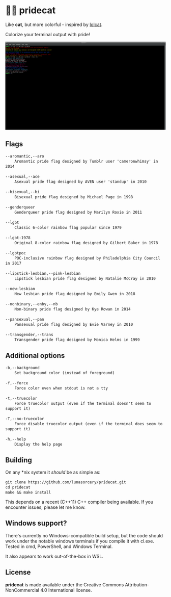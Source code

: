 # 🏳️‍🌈 pridecat

Like **cat**, but more colorful - inspired by [lolcat](https://github.com/busyloop/lolcat).

Colorize your terminal output with pride!

![](docs/screenshot.png)

## Flags

```
--aromantic,--aro
	Aromantic pride flag designed by Tumblr user 'cameronwhimsy' in 2014

--asexual,--ace
	Asexual pride flag designed by AVEN user 'standup' in 2010

--bisexual,--bi
	Bisexual pride flag designed by Michael Page in 1998

--genderqueer
	Genderqueer pride flag designed by Marilyn Roxie in 2011

--lgbt
	Classic 6-color rainbow flag popular since 1979

--lgbt-1978
	Original 8-color rainbow flag designed by Gilbert Baker in 1978

--lgbtpoc
	POC-inclusive rainbow flag designed by Philadelphia City Council in 2017

--lipstick-lesbian,--pink-lesbian
	Lipstick lesbian pride flag designed by Natalie McCray in 2010

--new-lesbian
	New lesbian pride flag designed by Emily Gwen in 2018

--nonbinary,--enby,--nb
	Non-binary pride flag designed by Kye Rowan in 2014

--pansexual,--pan
	Pansexual pride flag designed by Evie Varney in 2010

--transgender,--trans
	Transgender pride flag designed by Monica Helms in 1999
```

## Additional options

```
-b,--background
	Set background color (instead of foreground)

-f,--force
	Force color even when stdout is not a tty

-t,--truecolor
	Force truecolor output (even if the terminal doesn't seem to support it)

-T,--no-truecolor
	Force disable truecolor output (even if the terminal does seem to support it)

-h,--help
	Display the help page
```

## Building

On any *nix system it _should_ be as simple as:

```
git clone https://github.com/lunasorcery/pridecat.git
cd pridecat
make && make install
```

This depends on a recent (C++11) C++ compiler being available. If you encounter issues, please let me know.

## Windows support?

There's currently no Windows-compatible build setup, but the code should work under the notable windows terminals if you compile it with cl.exe. Tested in cmd, PowerShell, and Windows Terminal.

It also appears to work out-of-the-box in WSL.

## License

**pridecat** is made available under the Creative Commons Attribution-NonCommercial 4.0 International license.
